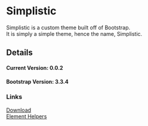 # Simplistic
Simplistic is a custom theme built off of Bootstrap.  
It is simply a simple theme, hence the name, Simplistic.  

## Details
#### Current Version:  0.0.2
#### Bootstrap Version:  3.3.4

### Links
[Download]()  
[Element Helpers]()  
